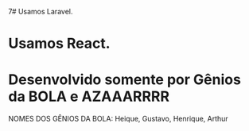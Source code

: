 7# Usamos Laravel.
# Usamos React.


# Desenvolvido somente por Gênios da BOLA e AZAAARRRR
NOMES DOS GÊNIOS DA BOLA: Heique, Gustavo, Henrique, Arthur
